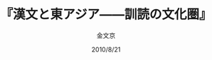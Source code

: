 ---
title: "『漢文と東アジア――訓読の文化圏』"
description: "漢文の訓読は従来日本独自のものと思われてきたが、近年、朝鮮、ウイグル、契丹など中国周辺の民族の言語や中国語自体の中にも同様の現象があったことが明らかになってきた。仏教の漢訳の過程にヒントを得て生まれた訓読の歴史を知ることが東アジアの文化理解に必要であることを述べ、漢文文化圏という概念を提唱する。"
date: 2010/8/21
draft: false
hideToc: false
enableToc: true
enableTocContent: false
author: "金文京"
tags: 
- 東洋思想
category: 
- 中国文学
series:
- 岩波新書
- 早稲田大学必修基礎演習テキスト100(2020年度)
image: images/feature2/content.png
---